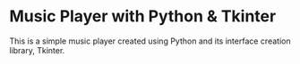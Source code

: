 # Music Player with Python & Tkinter

This is a simple music player created using Python and its interface creation library, Tkinter.